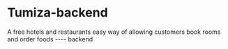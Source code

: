 # Tumiza-backend
A free hotels and restaurants easy way of allowing customers book rooms and order foods ---- backend
